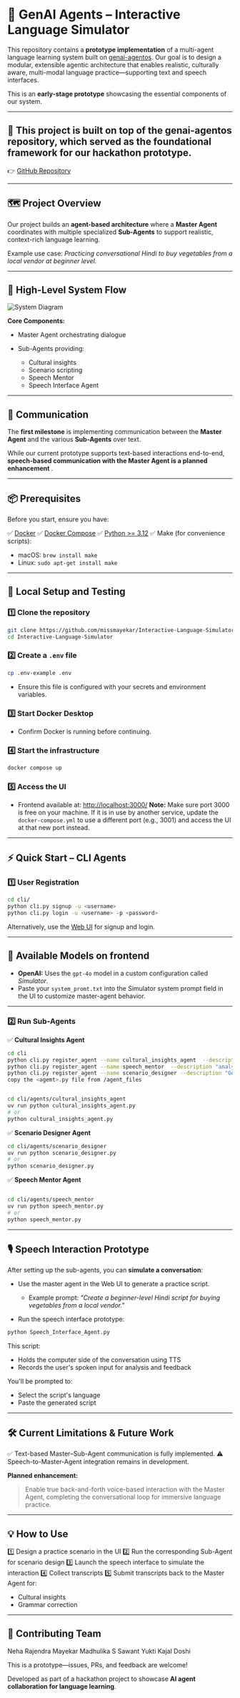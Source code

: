 
# 🧠 GenAI Agents – Interactive Language Simulator

This repository contains a **prototype implementation** of a multi-agent language learning system built on [genai-agentos](https://github.com/genai-works-org/genai-agentos). Our goal is to design a modular, extensible agentic architecture that enables realistic, culturally aware, multi-modal language practice—supporting text and speech interfaces.

This is an **early-stage prototype** showcasing the essential components of our system.

---

## 📎 This project is built on top of the genai-agentos repository, which served as the foundational framework for our hackathon prototype.

👉 [GitHub Repository](https://github.com/genai-works-org/genai-agentos)

---

## 🗺️ Project Overview

Our project builds an **agent-based architecture** where a **Master Agent** coordinates with multiple specialized **Sub-Agents** to support realistic, context-rich language learning.

Example use case: *Practicing conversational Hindi to buy vegetables from a local vendor at beginner level.*

---

## 🔁 High-Level System Flow
![System Diagram](image-1.png)


**Core Components:**

* Master Agent orchestrating dialogue
* Sub-Agents providing:

  * Cultural insights
  * Scenario scripting
  * Speech Mentor
  * Speech Interface Agent

---

## 📡 Communication

The **first milestone** is implementing communication between the **Master Agent** and the various **Sub-Agents** over text.

While our current prototype supports text-based interactions end-to-end, **speech-based communication with the Master Agent is a planned enhancement** .

---

## 📦 Prerequisites

Before you start, ensure you have:

✅ [Docker](https://www.docker.com/)
✅ [Docker Compose](https://docs.docker.com/compose/)
✅ [Python >= 3.12](https://www.python.org/downloads/)
✅ Make (for convenience scripts):

* macOS: `brew install make`
* Linux: `sudo apt-get install make`

---

## 🚀 Local Setup and Testing

### 1️⃣ Clone the repository

```bash
git clone https://github.com/missmayekar/Interactive-Language-Simulator.git
cd Interactive-Language-Simulator
```

### 2️⃣ Create a `.env` file

```bash
cp .env-example .env
```

* Ensure this file is configured with your secrets and environment variables.

### 3️⃣ Start Docker Desktop

* Confirm Docker is running before continuing.

### 4️⃣ Start the infrastructure

```bash
docker compose up
```

### 5️⃣ Access the UI

* Frontend available at: [http://localhost:3000/](http://localhost:3000/) 
**Note:** Make sure port 3000 is free on your machine. If it is in use by another service, update the `docker-compose.yml` to use a different port (e.g., 3001) and access the UI at that new port instead.



---

## ⚡ Quick Start – CLI Agents

### 1️⃣ User Registration

```bash
cd cli/
python cli.py signup -u <username>
python cli.py login -u <username> -p <password>
```

Alternatively, use the [Web UI](http://localhost:3000/) for signup and login.

---

## 👾 Available Models on frontend

* **OpenAI:** Uses the `gpt-4o` model in a custom configuration called *Simulator*.
* Paste your `system_promt.txt` into the Simulator system prompt field in the UI to customize master-agent behavior.

---

### 2️⃣ Run Sub-Agents

✅ **Cultural Insights Agent**

```bash
cd cli
python cli.py register_agent --name cultural_insights_agent  --description "“Generates Cultural Insights"
python cli.py register_agent --name speech_mentor  --description "analyses grammar and provides feedback"
python cli.py register_agent --name scenario_designer --description "Generates dialogues based on user-defined scenarios for language learning"
copy the <agemt>.py file from /agent_files


cd cli/agents/cultural_insights_agent
uv run python cultural_insights_agent.py
# or
python cultural_insights_agent.py
```

✅ **Scenario Designer Agent**

```bash
cd cli/agents/scenario_designer
uv run python scenario_designer.py
# or
python scenario_designer.py
```

✅ **Speech Mentor Agent**

```bash

cd cli/agents/speech_mentor
uv run python speech_mentor.py
# or
python speech_mentor.py
```

---

## 🎙️ Speech Interaction Prototype

After setting up the sub-agents, you can **simulate a conversation**:

* Use the master agent in the Web UI to generate a practice script.

  * Example prompt: *"Create a beginner-level Hindi script for buying vegetables from a local vendor."*

* Run the speech interface prototype:

```bash
python Speech_Interface_Agent.py
```

This script:

* Holds the computer side of the conversation using TTS
* Records the user's spoken input for analysis and feedback

You'll be prompted to:

* Select the script's language
* Paste the generated script

---

## 🛠️ Current Limitations & Future Work

✅ Text-based Master–Sub-Agent communication is fully implemented.
⚠️ Speech-to-Master-Agent integration remains in development.

**Planned enhancement:**

> Enable true back-and-forth voice-based interaction with the Master Agent, completing the conversational loop for immersive language practice.

---

## 💡 How to Use

1️⃣ Design a practice scenario in the UI
2️⃣ Run the corresponding Sub-Agent for scenario design
3️⃣ Launch the speech interface to simulate the interaction
4️⃣ Collect transcripts
5️⃣ Submit transcripts back to the Master Agent for:

* Cultural insights
* Grammar correction

---

## 🤝 Contributing Team

Neha Rajendra Mayekar
Madhulika S Sawant
Yukti Kajal Doshi

This is a prototype—issues, PRs, and feedback are welcome!


Developed as part of a hackathon project to showcase **AI agent collaboration for language learning**.